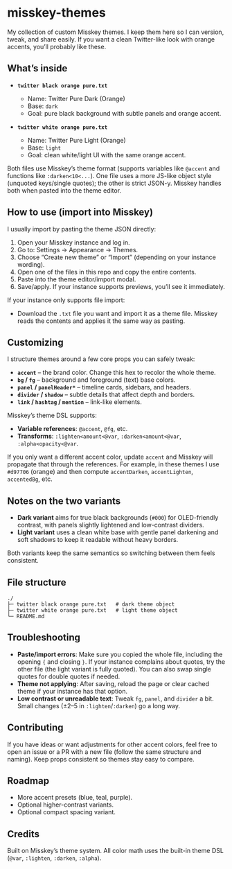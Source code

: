# misskey-themes

My collection of custom Misskey themes. I keep them here so I can version, tweak, and share easily. If you want a clean Twitter-like look with orange accents, you’ll probably like these.

## What’s inside

- __`twitter black orange pure.txt`__
  - Name: Twitter Pure Dark (Orange)
  - Base: `dark`
  - Goal: pure black background with subtle panels and orange accent.

- __`twitter white orange pure.txt`__
  - Name: Twitter Pure Light (Orange)
  - Base: `light`
  - Goal: clean white/light UI with the same orange accent.

Both files use Misskey’s theme format (supports variables like `@accent` and functions like `:darken<10<...`). One file uses a more JS-like object style (unquoted keys/single quotes); the other is strict JSON-y. Misskey handles both when pasted into the theme editor.

## How to use (import into Misskey)

I usually import by pasting the theme JSON directly:

1. Open your Misskey instance and log in.
2. Go to: Settings → Appearance → Themes.
3. Choose “Create new theme” or “Import” (depending on your instance wording).
4. Open one of the files in this repo and copy the entire contents.
5. Paste into the theme editor/import modal.
6. Save/apply. If your instance supports previews, you’ll see it immediately.

If your instance only supports file import:

- Download the `.txt` file you want and import it as a theme file. Misskey reads the contents and applies it the same way as pasting.

## Customizing

I structure themes around a few core props you can safely tweak:

- __`accent`__ – the brand color. Change this hex to recolor the whole theme.
- __`bg` / `fg`__ – background and foreground (text) base colors.
- __`panel` / `panelHeader*`__ – timeline cards, sidebars, and headers.
- __`divider` / `shadow`__ – subtle details that affect depth and borders.
- __`link` / `hashtag` / `mention`__ – link-like elements.

Misskey’s theme DSL supports:

- __Variable references__: `@accent`, `@fg`, etc.
- __Transforms__: `:lighten<amount<@var`, `:darken<amount<@var`, `:alpha<opacity<@var`.

If you only want a different accent color, update `accent` and Misskey will propagate that through the references. For example, in these themes I use `#d97706` (orange) and then compute `accentDarken`, `accentLighten`, `accentedBg`, etc.

## Notes on the two variants

- __Dark variant__ aims for true black backgrounds (`#000`) for OLED-friendly contrast, with panels slightly lightened and low-contrast dividers.
- __Light variant__ uses a clean white base with gentle panel darkening and soft shadows to keep it readable without heavy borders.

Both variants keep the same semantics so switching between them feels consistent.

## File structure

```
./
├─ twitter black orange pure.txt   # dark theme object
├─ twitter white orange pure.txt   # light theme object
└─ README.md
```

## Troubleshooting

- __Paste/import errors__: Make sure you copied the whole file, including the opening `{` and closing `}`. If your instance complains about quotes, try the other file (the light variant is fully quoted). You can also swap single quotes for double quotes if needed.
- __Theme not applying__: After saving, reload the page or clear cached theme if your instance has that option.
- __Low contrast or unreadable text__: Tweak `fg`, `panel`, and `divider` a bit. Small changes (±2–5 in `:lighten`/`:darken`) go a long way.

## Contributing

If you have ideas or want adjustments for other accent colors, feel free to open an issue or a PR with a new file (follow the same structure and naming). Keep props consistent so themes stay easy to compare.

## Roadmap

- More accent presets (blue, teal, purple).
- Optional higher-contrast variants.
- Optional compact spacing variant.

## Credits

Built on Misskey’s theme system. All color math uses the built-in theme DSL (`@var`, `:lighten`, `:darken`, `:alpha`).
